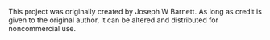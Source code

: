This project was originally created by Joseph W Barnett. As long as credit is given to the original author, it can be altered and distributed for noncommercial use.
